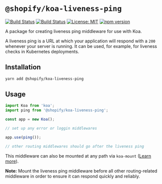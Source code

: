 # `@shopify/koa-liveness-ping`

[![Build Status](https://github.com/Shopify/quilt/workflows/Node-CI/badge.svg?branch=main)](https://github.com/Shopify/quilt/actions?query=workflow%3ANode-CI)
[![Build Status](https://github.com/Shopify/quilt/workflows/Ruby-CI/badge.svg?branch=main)](https://github.com/Shopify/quilt/actions?query=workflow%3ARuby-CI)
[![License: MIT](https://img.shields.io/badge/License-MIT-green.svg)](LICENSE.md)
[![npm version](https://badge.fury.io/js/%40shopify%2Fkoa-liveness-ping.svg)](https://badge.fury.io/js/%40shopify%2Fkoa-liveness-ping)

A package for creating liveness ping middleware for use with Koa.

A liveness ping is a URL at which your application will respond with a `200` whenever your server is running. It can be used, for example, for liveness checks in Kubernetes deployments.

## Installation

```bash
yarn add @shopify/koa-liveness-ping
```

## Usage

```typescript
import Koa from 'koa';
import ping from '@shopify/koa-liveness-ping';

const app = new Koa();

// set up any error or loggin middlewares

app.use(ping());

// other routing middlewares should go after the liveness ping
```

This middleware can also be mounted at any path via `koa-mount` ([Learn more](https://github.com/koajs/mount#mounting-middleware)).

**Note:** Mount the liveness ping middleware before all other routing-related middleware in order to ensure it can respond quickly and reliably.
